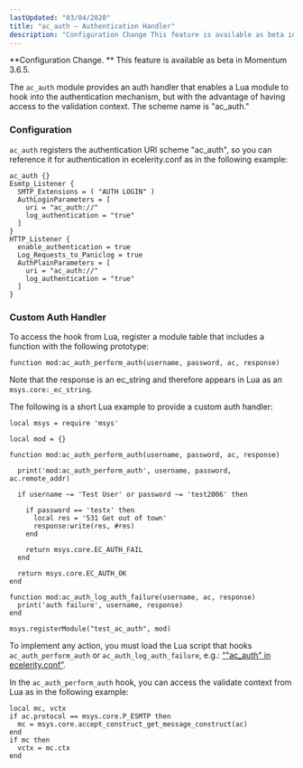 ```yaml
---
lastUpdated: "03/04/2020"
title: "ac_auth – Authentication Handler"
description: "Configuration Change This feature is available as beta in Momentum 3 6 5 The ac auth module provides an auth handler that enables a Lua module to hook into the authentication mechanism but with the advantage of having access to the validation context The scheme name is ac auth ac..."
---
```


<a name="idp17013488"></a> 

**Configuration Change. ** This feature is available as beta in Momentum 3.6.5.

The `ac_auth` module provides an auth handler that enables a Lua module to hook into the authentication mechanism, but with the advantage of having access to the validation context. The scheme name is "ac_auth."

### <a name="modules.ac_auth.scheme"></a> Configuration

`ac_auth` registers the authentication URI scheme "ac_auth", so you can reference it for authentication in ecelerity.conf as in the following example:

<a name="example.ac_auth.ref"></a> 


```
ac_auth {}
Esmtp_Listener {
  SMTP_Extensions = ( "AUTH LOGIN" )
  AuthLoginParameters = [
    uri = "ac_auth://"
    log_authentication = "true"
  ]
}
HTTP_Listener {
  enable_authentication = true
  Log_Requests_to_Paniclog = true
  AuthPlainParameters = [
    uri = "ac_auth://"
    log_authentication = "true"
  ]
}
```

### <a name="modules.ac_auth.registration"></a> Custom Auth Handler

To access the hook from Lua, register a module table that includes a function with the following prototype:

`function mod:ac_auth_perform_auth(username, password, ac, response)`

Note that the response is an ec_string and therefore appears in Lua as an `msys.core:_ec_string`.

The following is a short Lua example to provide a custom auth handler:

<a name="example.ac_auth_lua"></a> 


```
local msys = require 'msys'

local mod = {}

function mod:ac_auth_perform_auth(username, password, ac, response)

  print('mod:ac_auth_perform_auth', username, password, ac.remote_addr)

  if username ~= 'Test User' or password ~= 'test2006' then

    if password == 'testx' then
      local res = '531 Get out of town'
      response:write(res, #res)
    end

    return msys.core.EC_AUTH_FAIL
  end

  return msys.core.EC_AUTH_OK
end

function mod:ac_auth_log_auth_failure(username, ac, response)
  print('auth failure', username, response)
end

msys.registerModule("test_ac_auth", mod)
```

To implement any action, you must load the Lua script that hooks `ac_auth_perform_auth` or `ac_auth_log_auth_failure`, e.g.: [“"ac_auth" in ecelerity.conf”](/momentum/3/3-reference/3-reference-modules-ac-auth#example.ac_auth.ref).

In the `ac_auth_perform_auth` hook, you can access the validate context from Lua as in the following example:

<a name="example.ac_auth.hook"></a> 


```
local mc, vctx
if ac.protocol == msys.core.P_ESMTP then
  mc = msys.core.accept_construct_get_message_construct(ac)
end
if mc then
  vctx = mc.ctx
end
```